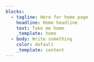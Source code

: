 ```yaml
---
blocks:
  - tagline: Hero for home page
    headline: Home headline
    text: Take me home
    _template: home
  - body: Write something
    color: default
    _template: content
---
```

